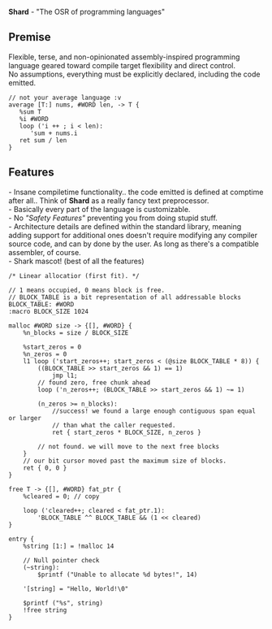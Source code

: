 <link href="style.css" rel="stylesheet"/>
<include "header.html">

**Shard** - "The OSR of programming languages"

<div class=text>

## Premise
Flexible, terse, and non-opinionated assembly-inspired programming language 
geared toward compile target flexibility and direct control.  
No assumptions, everything must be explicitly declared, including the code emitted.

```
// not your average language :v
average [T:] nums, #WORD len, -> T {
   %sum T 
   %i #WORD
   loop ('i ++ ; i < len):
      'sum + nums.i
   ret sum / len
}
```


## Features
<div class=block>

\- Insane compiletime functionality.. the code emitted is defined at comptime after all.. Think of **Shard** as a really fancy text preprocessor.  
\- Basically every part of the language is customizable.  
\- No <i>"Safety Features"</i> preventing you from doing stupid stuff.  
\- Architecture details are defined within the standard library, meaning adding support for additional ones doesn't
  require modifying any compiler source code, and can by done by the user. As long as there's a compatible assembler, of course.  
\- Shark mascot! (best of all the features)  
</div>

</div>

```
/* Linear allocatior (first fit). */

// 1 means occupied, 0 means block is free. 
// BLOCK_TABLE is a bit representation of all addressable blocks
BLOCK_TABLE: #WORD
:macro BLOCK_SIZE 1024

malloc #WORD size -> {[], #WORD} {
    %n_blocks = size / BLOCK_SIZE 

    %start_zeros = 0
    %n_zeros = 0
    l1 loop ('start_zeros++; start_zeros < (@size BLOCK_TABLE * 8)) {
        ((BLOCK_TABLE >> start_zeros && 1) == 1)
            jmp l1;
        // found zero, free chunk ahead
        loop ('n_zeros++; (BLOCK_TABLE >> start_zeros && 1) ~= 1)

        (n_zeros >= n_blocks): 
            //success! we found a large enough contiguous span equal or larger
            // than what the caller requested.
            ret { start_zeros * BLOCK_SIZE, n_zeros }

        // not found. we will move to the next free blocks
    }
    // our bit cursor moved past the maximum size of blocks.
    ret { 0, 0 }
}

free T -> {[], #WORD} fat_ptr {
    %cleared = 0; // copy

    loop ('cleared++; cleared < fat_ptr.1):
        'BLOCK_TABLE ^^ BLOCK_TABLE && (1 << cleared)
}

entry {
    %string [1:] = !malloc 14

    // Null pointer check
    (~string):
        $printf ("Unable to allocate %d bytes!", 14)

    '[string] = "Hello, World!\0"

    $printf ("%s", string)
    !free string
}
```

<div>
<include "footer.html">
